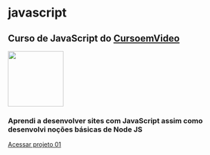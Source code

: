 # javascript

<h2>Curso de <strong>JavaScript</strong> do <a href="https://www.cursoemvideo.com" target="_blank">CursoemVideo</a></h2>

<p align="left">
<img src="https://icons.iconarchive.com/icons/simpleicons-team/simple/128/javascript-icon.png" width="128" height="128">
</p>

<p align="right">
<h3>Aprendi a desenvolver sites com JavaScript assim como desenvolvi noções básicas de Node JS</h3>

<a href="https://mateusleguir.github.io/projeto-hora-do-dia" target="_blank">Acessar projeto 01</a><br>
</p>
